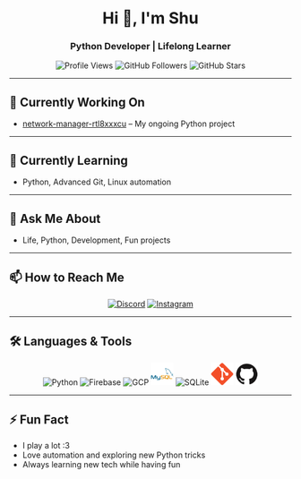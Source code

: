 <h1 align="center">Hi 👋, I'm Shu </h1>
<h3 align="center">Python Developer | Lifelong Learner</h3>

<p align="center">
  <img src="https://komarev.com/ghpvc/?username=shushuzinhuu&label=Profile%20views&color=fe58a8&style=flat" alt="Profile Views" />
  <img src="https://img.shields.io/github/followers/shushuzinhuu?label=Followers&style=social" alt="GitHub Followers" />
  <img src="https://img.shields.io/github/stars/shushuzinhuu?style=social" alt="GitHub Stars" />
</p>

---

## 🔭 Currently Working On
- [network-manager-rtl8xxxcu](https://github.com/ShuShuzinhuu/network-manager-rtl8xxxcu) – My ongoing Python project

---

## 🌱 Currently Learning
- Python, Advanced Git, Linux automation  

---

## 💬 Ask Me About
- Life, Python, Development, Fun projects  

---

## 📫 How to Reach Me
<p align="center">
  <a href="https://discord.com/users/530917459125993482"><img src="https://raw.githubusercontent.com/rahuldkjain/github-profile-readme-generator/master/src/images/icons/Social/discord.svg" alt="Discord" width="40" height="40"/></a>
  <a href="https://instagram.com/_dsouzza"><img src="https://raw.githubusercontent.com/rahuldkjain/github-profile-readme-generator/master/src/images/icons/Social/instagram.svg" alt="Instagram" width="40" height="40"/></a>
</p>

---

## 🛠 Languages & Tools
<p align="center">
  <img src="https://www.vectorlogo.zone/logos/python/python-icon.svg" alt="Python" width="40" height="40"/>
  <img src="https://www.vectorlogo.zone/logos/firebase/firebase-icon.svg" alt="Firebase" width="40" height="40"/>
  <img src="https://www.vectorlogo.zone/logos/google_cloud/google_cloud-icon.svg" alt="GCP" width="40" height="40"/>
  <img src="https://raw.githubusercontent.com/devicons/devicon/master/icons/mysql/mysql-original-wordmark.svg" alt="MySQL" width="40" height="40"/>
  <img src="https://www.vectorlogo.zone/logos/sqlite/sqlite-icon.svg" alt="SQLite" width="40" height="40"/>
  <img src="https://raw.githubusercontent.com/devicons/devicon/master/icons/git/git-original.svg" alt="Git" width="40" height="40"/>
  <img src="https://raw.githubusercontent.com/devicons/devicon/master/icons/github/github-original.svg" alt="GitHub" width="40" height="40"/>
</p>

---

## ⚡ Fun Fact
- I play a lot :3  
- Love automation and exploring new Python tricks  
- Always learning new tech while having fun
